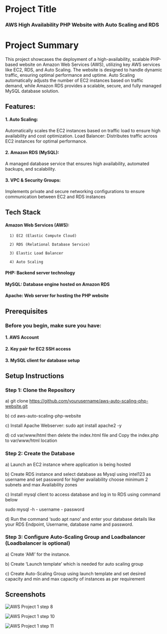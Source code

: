 # Project Title

### AWS High Availability PHP Website with Auto Scaling and RDS

# Project Summary
This project showcases the deployment of a high-availability, scalable PHP-based website on Amazon Web Services (AWS), utilizing key AWS services like EC2, RDS, and Auto Scaling. The website is designed to handle dynamic traffic, ensuring optimal performance and uptime. Auto Scaling automatically adjusts the number of EC2 instances based on traffic demand, while Amazon RDS provides a scalable, secure, and fully managed MySQL database solution.



## Features:

#### 1. Auto Scaling:
Automatically scales the EC2 instances based on traffic load to ensure high availability and cost optimization.
Load Balancer: Distributes traffic across EC2 instances for optimal performance.
#### 2. Amazon RDS (MySQL): 
A managed database service that ensures high availability, automated backups, and scalability.
#### 3. VPC & Security Groups: 
Implements private and secure networking configurations to ensure communication between EC2 and RDS instances
## Tech Stack
#### Amazon Web Services (AWS):

      1) EC2 (Elastic Compute Cloud)

      2) RDS (Relational Database Service)

      3) Elastic Load Balancer

      4) Auto Scaling

#### PHP: Backend server technology

#### MySQL: Database engine hosted on Amazon RDS

#### Apache: Web server for hosting the PHP website
## Prerequisites

### Before you begin, make sure you have:

#### 1. AWS Account

#### 2. Key pair for EC2 SSH access

#### 3. MySQL client for database setup
## Setup Instructions

### Step 1: Clone the Repository

a) git clone https://github.com/yourusername/aws-auto-scaling-php-website.git

b) cd aws-auto-scaling-php-website

c) Install Apache Webserver: sudo apt install apache2 -y
 
d) cd var/www/html then delete the index.html file and 
   Copy the  index.php to var/www/html location

### Step 2: Create the Database

a) Launch an EC2 instance where application is being hosted

b) Create RDS instance and select database as Mysql using intel123 as username and set password for higher availability choose minimum 2 subnets and max Availability zones

c) Install mysql client to access database and log in to RDS using command below

sudo mysql -h <RDS Endpoint> - username - password

d) Run the command ‘sudo apt nano’ and enter your database details like your RDS Endpoint, Username, database name and password.
 
### Step 3: Configure Auto-Scaling Group and Loadbalancer (Loadbalancer is optional)

a) Create ‘AMI’ for the instance. 

b) Create ‘Launch template’ which is needed for auto scaling group

c) Create Auto-Scaling Group using launch template and set desired capacity and min and max capacity of instances as per requirement

## Screenshots

![AWS Project 1 step 8](https://github.com/user-attachments/assets/220b80de-5229-4f33-a477-e4f744472c2e)

![AWS Project 1 step 10](https://github.com/user-attachments/assets/b439aacd-c485-4f67-9435-a306fbb40790)

![AWS Project 1 step 11](https://github.com/user-attachments/assets/51dabbe1-2f5f-4526-963b-1813c8b4b6a4)





